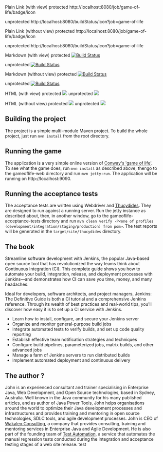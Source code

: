 Plain Link (with view)
protected http://localhost:8080/job/game-of-life/badge/icon

unprotected http://localhost:8080/buildStatus/icon?job=game-of-life

Plain Link (without view)
protected http://localhost:8080/job/game-of-life/badge/icon

unprotected http://localhost:8080/buildStatus/icon?job=game-of-life

Markdown (with view)
protected [![Build Status](http://localhost:8080/job/game-of-life/badge/icon)](http://localhost:8080/job/game-of-life/)

unprotected [![Build Status](http://localhost:8080/buildStatus/icon?job=game-of-life)](http://localhost:8080/job/game-of-life/)

Markdown (without view)
protected [![Build Status](http://localhost:8080/job/game-of-life/badge/icon)](http://localhost:8080/job/game-of-life)

unprotected [![Build Status](http://localhost:8080/buildStatus/icon?job=game-of-life)](http://localhost:8080/job/game-of-life)

HTML (with view)
protected <a href='http://localhost:8080/job/game-of-life/'><img src='http://localhost:8080/job/game-of-life/badge/icon'></a>
unprotected <a href='http://localhost:8080/job/game-of-life/'><img src='http://localhost:8080/buildStatus/icon?job=game-of-life'></a>

HTML (without view)
protected <a href='http://localhost:8080/job/game-of-life'><img src='http://localhost:8080/job/game-of-life/badge/icon'></a>
unprotected <a href='http://localhost:8080/job/game-of-life'><img src='http://localhost:8080/buildStatus/icon?job=game-of-life'></a>

## Building the project

The project is a simple multi-module Maven project. To build the whole project, just run `mvn install` from the root directory.

## Running the game

The application is a very simple online version of [Conway's 'game of life'](http://en.wikipedia.org/wiki/Conway's_Game_of_Life). To see what the game does, run `mvn install` as described above, thengo to the gameoflife-web directory and run `mvn jetty:run`. The application will be running on http://localhost:9090.

## Running the acceptance tests

The acceptance tests are written using Webdriver and [Thucydides](http://thucydides.info). They are designed to run against a running server. Run the jetty instance as described about, then, in another window, go to the gameoflife-acceptance-tests directory and run `mvn clean verify -P<one of profiles (development/integration/staging/production) from pom>`. The test reports will be generated in the `target/site/thucydides` directory.

## The book

Streamline software development with Jenkins, the popular Java-based open source tool that has revolutionized the way teams think about Continuous Integration (CI). This complete guide shows you how to automate your build, integration, release, and deployment processes with Jenkins—and demonstrates how CI can save you time, money, and many headaches.

Ideal for developers, software architects, and project managers, Jenkins: The Definitive Guide is both a CI tutorial and a comprehensive Jenkins reference. Through its wealth of best practices and real-world tips, you'll discover how easy it is to set up a CI service with Jenkins.

 - Learn how to install, configure, and secure your Jenkins server
 - Organize and monitor general-purpose build jobs
 - Integrate automated tests to verify builds, and set up code quality reporting
 - Establish effective team notification strategies and techniques
 - Configure build pipelines, parameterized jobs, matrix builds, and other advanced jobs
 - Manage a farm of Jenkins servers to run distributed builds
 - Implement automated deployment and continuous delivery

## The author ?

John is an experienced consultant and trainer specialising in Enterprise Java, Web Development, and Open Source technologies, based in Sydney, Australia. Well known in the Java community for his many published articles, and as author of Java Power Tools, John helps organisations around the world to optimize their Java development processes and infrastructures and provides training and mentoring in open source technologies, SDLC tools, and agile development processes. John is CEO of [Wakaleo Consulting](http://www.wakaleo.com), a company that provides consulting, training and mentoring services in Enterprise Java and Agile Development. He is also part of the founding team of [Test Automation](http://www.testautomation.com.au/), a service that automates the manual regression tests conducted during the integration and acceptance testing stages of a web site release.
test
